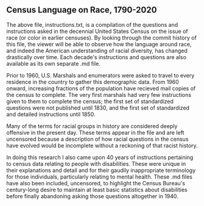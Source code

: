 ## Census Language on Race, 1790-2020

The above file, instructions.txt, is a compilation of the questions and instructions asked in the decennial United States Census on the issue of race (or color in earlier censuses). By looking through the commit history of this file, the viewer will be able to observe how the language around race, and indeed the American understanding of racial diversity, has changed drastically over time. Each decade's instructions and questions are also available as its own separate .md file. 

Prior to 1960, U.S. Marshals and enumerators were asked to travel to every residence in the country to gather this demographic data. From 1960 onward, increasing fractions of the population have recieved mail copies of the census to complete. The very first marshals had very few instructions given to them to complete the census; the first set of standardized questions were not published until 1830, and the first set of standardized and detailed instructions until 1850. 

Many of the terms for racial groups in history are considered deeply offensive in the present day. These terms appear in the file and are left uncensored because a description of how racial questions in the census have evolved would be incomplete without a reckoning of that racist history. 

In doing this research I also came upon 40 years of instructions pertaining to census data relating to people with disabilities. These were unique in their explanations and detail and for their gaudily inappropriate terminology for those individuals, particularly relating to mental health. These .md files have also been included, uncensored, to highlight the Census Bureau's century-long desire to maintain at least basic statistics about disabilities before finally abandoning asking those questions altogether in 1940. 

